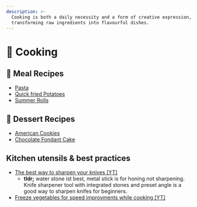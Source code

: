 ```yaml
---
description: >-
  Cooking is both a daily necessity and a form of creative expression,
  transforming raw ingredients into flavourful dishes.
---
```


# 🍳 Cooking

## 🍝 Meal Recipes

* [Pasta](pasta-bolognese.md)
* [Quick fried Potatoes](quick-fried-potatoes.md)
* [Summer Rolls](summer-rolls.md)

## 🍰 Dessert Recipes

* [American Cookies](american-cookies.md)
* [Chocolate Fondant Cake](chocolate-fondant-cake.md)

## Kitchen utensils & best practices

* [The best way to sharpen your knives \[YT\]](https://www.youtube.com/watch?v=t-\_qzsMF8RM)
  * **tldr;** water stone ist best, metal stick is for honing not sharpening. Knife sharpener tool with integrated stones and preset angle is a good way to sharpen knifes for beginners.
* [Freeze vegetables for speed improvments while cooking \[YT\]](https://www.youtube.com/watch?app=desktop\&v=XlndcLo3j7I)



